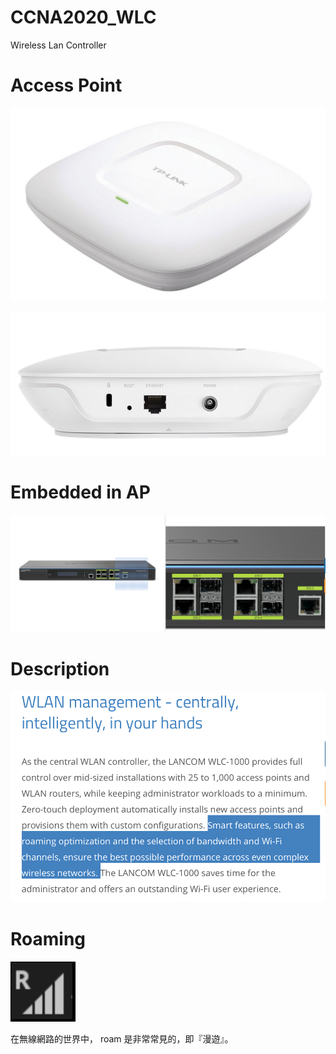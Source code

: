 # CCNA2020_WLC
Wireless Lan Controller

# Access Point

![ap](https://raw.githubusercontent.com/QueenieCplusplus/CCNA2020_WLC/master/ap-1.png)

![ap if](https://raw.githubusercontent.com/QueenieCplusplus/CCNA2020_WLC/master/ap-2.png)

# Embedded in AP

![wlc](https://raw.githubusercontent.com/QueenieCplusplus/CCNA2020_WLC/master/WLanC-1.png)

# Description

![wlanc](https://raw.githubusercontent.com/QueenieCplusplus/CCNA2020_WLC/master/WLC-3.png)

# Roaming

![roam](https://github.com/QueenieCplusplus/CCNA2020_WLC/blob/master/roam.png)

在無線網路的世界中， roam 是非常常見的，即『漫遊』。
